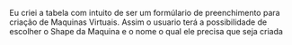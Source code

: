 Eu criei a tabela com intuito de ser um formúlario de preenchimento para criação de Maquinas Virtuais.
Assim o usuario terá a possibilidade de escolher o Shape da Maquina e o nome o qual ele precisa que seja criada

